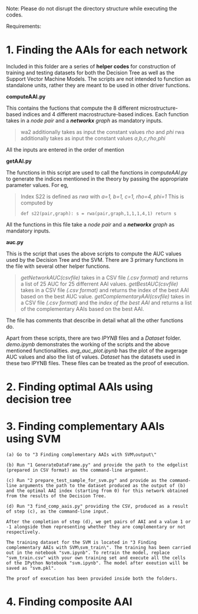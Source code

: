 Note: Please do not disrupt the directory structure while executing the codes.

Requirements:

<!-- 

		Requried libraries

 -->



# 1. Finding the AAIs for each network

Included in this folder are a series of **helper codes** for construction of training and testing datasets for both the Decision Tree 
as well as the Support Vector Machine Models. The scripts are not intended to function as standalone units, rather they are meant 
to be used in other driver functions. 


**computeAAI.py**

This contains the fuctions that compute the 8 different microstructure-based indices and 4 different macrostructure-based indices.
Each function takes in a _node pair_ and a _**networkx** graph_ as mandatory inputs.

>wa2 additionally takes as input the constant values _rho_ and _phi_
>rwa additionally takes as input the constant values _a_,_b_,_c_,_rho_,_phi_

All the inputs are entered in the order of mention


**getAAI.py**

The functions in this script are used to call the functions in *computeAAI.py* to generate the indices mentioned in the theory by 
passing the appropriate parameter values. For eg, 

>Index S22 is defined as _rwa_ with _a=1, b=1, c=1, rho=4, phi=1_ 
>This is computed by 
>
>`def s22(pair,graph):
    s = rwa(pair,graph,1,1,1,4,1)
    return s`

All the functions in this file take a _node pair_ and a _**networkx** graph_ as mandatory inputs.


**auc.py**

This is the script that uses the above scripts to compute the AUC values used by the Decision Tree and the SVM. There are 3 primary
functions in the file with several other helper functions. 

>_getNetworkAUC(csvfile)_ takes in a CSV file _(.csv format)_ and returns a list of 25 AUC for 25 differrent AAI values.
>_getBestAUC(csvfile)_ takes in a CSV file _(.csv format)_ and returns the index of the best AAI based on the best AUC value.
>_getComplementaryAAI(csvfile)_ takes in a CSV file _(.csv format)_ and the _index of the best AAI_ and returns a list of 
the complementary AAIs based on the best AAI.

The file has comments that describe in detail what all the other functions do.


Apart from these scripts, there are two *IPYNB* files and a *Dataset* folder. _demo.ipynb_ demonstrates the working of the scripts and the above mentioned 
functionalities. _avg_auc_plot.ipynb_ has the plot of the avgerage AUC values and also the list of values. _Dataset_ has the datasets used
in these two IPYNB files. These files can be treated as the proof of execution. 
 

# 2. Finding optimal AAIs using decision tree

<!-- instructions to execute code -->

# 3. Finding complementary AAIs using SVM

	(a) Go to "3 Finding complementary AAIs with SVM\output\"

	(b) Run "1 GenerateDataFrame.py" and provide the path to the edgelist (prepared in CSV format) as the command-line argument.

	(c) Run "2 prepare_test_sample_for_svm.py" and provide as the command-line arguments the path to the dataset produced as the output of (b) and the optimal AAI index (starting from 0) for this network obtained from the results of the Decision Tree.

	(d) Run "3 find_comp_aais.py" providing the CSV, produced as a result of step (c), as the command-line input.
	
	After the completion of step (d), we get pairs of AAI and a value 1 or -1 alongside them representing whether they are complementary or not respectively.

	The training dataset for the SVM is located in "3 Finding complementary AAIs with SVM\svm_train\". The training has been carried out in the notebook "svm.ipynb". To retrain the model, replace "svm_train.csv" with your own training set and execute all the cells of the IPython Notebook "svm.ipynb". The model after exeution will be saved as "svm.pkl".

	The proof of execution has been provided inside both the folders.

# 4. Finding composite AAI
